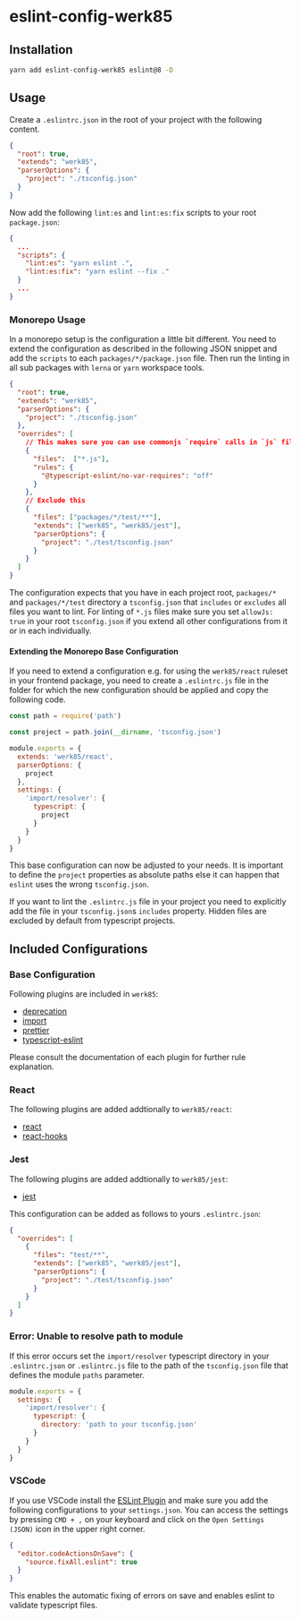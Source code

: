 # eslint-config-werk85

## Installation

```sh
yarn add eslint-config-werk85 eslint@8 -D
```

## Usage

Create a `.eslintrc.json` in the root of your project with the following content.

```json
{
  "root": true,
  "extends": "werk85",
  "parserOptions": {
    "project": "./tsconfig.json"
  }
}
```

Now add the following `lint:es` and `lint:es:fix` scripts to your root `package.json`:

```json
{
  ...
  "scripts": {
    "lint:es": "yarn eslint .",
    "lint:es:fix": "yarn eslint --fix ."
  }
  ...
}
```

### Monorepo Usage

In a monorepo setup is the configuration a little bit different. You need to extend the configuration as described in the following JSON snippet and add the `scripts` to each `packages/*/package.json` file. Then run the linting in all sub packages with `lerna` or `yarn` workspace tools.

```json
{
  "root": true,
  "extends": "werk85",
  "parserOptions": {
    "project": "./tsconfig.json"
  },
  "overrides": [
    // This makes sure you can use commonjs `require` calls in `js` files that are included in your `tsconfig.json` files.
    {
      "files":  ["*.js"],
      "rules": {
        "@typescript-eslint/no-var-requires": "off"
      }
    },
    // Exclude this
    {
      "files": ["packages/*/test/**"],
      "extends": ["werk85", "werk85/jest"],
      "parserOptions": {
        "project": "./test/tsconfig.json"
      }
    }
  ]
}
```

The configuration expects that you have in each project root, `packages/*` and `packages/*/test` directory a `tsconfig.json` that `includes` or `excludes` all files you want to lint. For linting of `*.js` files make sure you set `allowJs: true` in your root `tsconfig.json` if you extend all other configurations from it or in each individually.

#### Extending the Monorepo Base Configuration

If you need to extend a configuration e.g. for using the `werk85/react` ruleset in your frontend package, you need to create a `.eslintrc.js` file in the folder for which the new configuration should be applied and copy the following code.

```js
const path = require('path')

const project = path.join(__dirname, 'tsconfig.json')

module.exports = {
  extends: 'werk85/react',
  parserOptions: {
    project
  },
  settings: {
    'import/resolver': {
      typescript: {
        project
      }
    }
  }
}
```

This base configuration can now be adjusted to your needs. It is important to define the `project` properties as absolute paths else it can happen that `eslint` uses the wrong `tsconfig.json`.

If you want to lint the `.eslintrc.js` file in your project you need to explicitly add the file in your `tsconfig.json`s `includes` property. Hidden files are excluded by default from typescript projects.

## Included Configurations

### Base Configuration

Following plugins are included in `werk85`:

* [deprecation](https://github.com/gund/eslint-plugin-deprecation)
* [import](https://github.com/import-js/eslint-plugin-import)
* [prettier](https://github.com/prettier/eslint-plugin-prettier)
* [typescript-eslint](https://github.com/typescript-eslint/typescript-eslint)

Please consult the documentation of each plugin for further rule explanation.

### React

The following plugins are added addtionally to `werk85/react`:

* [react](https://github.com/yannickcr/eslint-plugin-react)
* [react-hooks](https://github.com/facebook/react/tree/main/packages/eslint-plugin-react-hooks)

### Jest

The following plugins are added addtionally to `werk85/jest`:

* [jest](https://github.com/jest-community/eslint-plugin-jest)

This configuration can be added as follows to yours `.eslintrc.json`:

```json
{
  "overrides": [
    {
      "files": "test/**",
      "extends": ["werk85", "werk85/jest"],
      "parserOptions": {
        "project": "./test/tsconfig.json"
      }
    }
  ]
}
```

### Error: Unable to resolve path to module

If this error occurs set the `import/resolver` typescript directory in your `.eslintrc.json` or `.eslintrc.js` file to the path of the `tsconfig.json` file that defines the module `paths` parameter.

```js
module.exports = {
  settings: {
    'import/resolver': {
      typescript: {
        directory: 'path to your tsconfig.json'
      }
    }
  }
}
```

### VSCode

If you use VSCode install the [ESLint Plugin](https://marketplace.visualstudio.com/items?itemName=dbaeumer.vscode-eslint) and make sure you add the following configurations to your `settings.json`. You can access the settings by pressing `CMD + ,` on your keyboard and click on the `Open Settings (JSON)` icon in the upper right corner.

```json
{
  "editor.codeActionsOnSave": {
    "source.fixAll.eslint": true
  }
}
```

This enables the automatic fixing of errors on save and enables eslint to validate typescript files.
